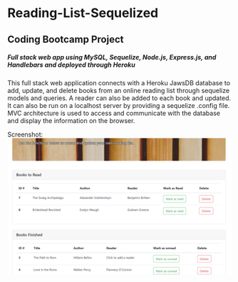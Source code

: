 # Reading-List-Sequelized

## Coding Bootcamp Project

##### Full stack web app using MySQL, Sequelize, Node.js, Express.js, and Handlebars and deployed through Heroku

This full stack web application connects with a Heroku JawsDB database to add, update, and delete books from an online reading list through sequelize models and queries. A reader can also be added to each book and updated. It can also be run on a localhost server by providing a sequelize .config file. MVC architecture is used to access and communicate with the database and display the information on the browser.

Screenshot:
![ScreenShot](screenshot.PNG)
